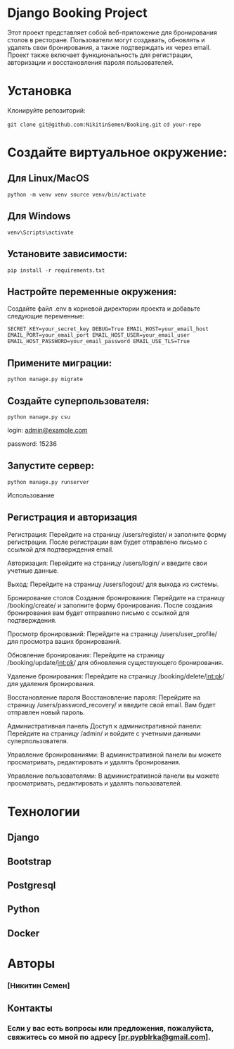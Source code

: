 # Django Booking Project

Этот проект представляет собой веб-приложение для бронирования столов в ресторане. Пользователи могут создавать, обновлять и удалять свои бронирования, а также подтверждать их через email. Проект также включает функциональность для регистрации, авторизации и восстановления пароля пользователей.

# Установка
Клонируйте репозиторий:


`git clone git@github.com:NikitinSemen/Booking.git`
`cd your-repo`

# Создайте виртуальное окружение:

##  Для Linux/MacOS
`python -m venv venv
source venv/bin/activate`
## Для Windows
`venv\Scripts\activate`


## Установите зависимости:

`pip install -r requirements.txt`

## Настройте переменные окружения:

Создайте файл .env в корневой директории проекта и добавьте следующие переменные:


``SECRET_KEY=your_secret_key
DEBUG=True
EMAIL_HOST=your_email_host
EMAIL_PORT=your_email_port
EMAIL_HOST_USER=your_email_user
EMAIL_HOST_PASSWORD=your_email_password
EMAIL_USE_TLS=True``

## Примените миграции:


`python manage.py migrate`

## Создайте суперпользователя:


`python manage.py csu`

login: admin@example.com 

password: 15236
## Запустите сервер:


`python manage.py runserver`

Использование
## Регистрация и авторизация
Регистрация: Перейдите на страницу /users/register/ и заполните форму регистрации. После регистрации вам будет отправлено письмо с ссылкой для подтверждения email.

Авторизация: Перейдите на страницу /users/login/ и введите свои учетные данные.

Выход: Перейдите на страницу /users/logout/ для выхода из системы.

Бронирование столов
Создание бронирования: Перейдите на страницу /booking/create/ и заполните форму бронирования. После создания бронирования вам будет отправлено письмо с ссылкой для подтверждения.

Просмотр бронирований: Перейдите на страницу /users/user_profile/ для просмотра ваших бронирований.

Обновление бронирования: Перейдите на страницу /booking/update/<int:pk>/ для обновления существующего бронирования.

Удаление бронирования: Перейдите на страницу /booking/delete/<int:pk>/ для удаления бронирования.

Восстановление пароля
Восстановление пароля: Перейдите на страницу /users/password_recovery/ и введите свой email. Вам будет отправлен новый пароль.

Административная панель
Доступ к административной панели: Перейдите на страницу /admin/ и войдите с учетными данными суперпользователя.

Управление бронированиями: В административной панели вы можете просматривать, редактировать и удалять бронирования.

Управление пользователями: В административной панели вы можете просматривать, редактировать и удалять пользователей.

# Технологии
## Django

## Bootstrap

## Postgresql  

## Python
## Docker 
# Авторы
### [Никитин Семен]



## Контакты
### Если у вас есть вопросы или предложения, пожалуйста, свяжитесь со мной по адресу [pr.pypblrka@gmail.com].



